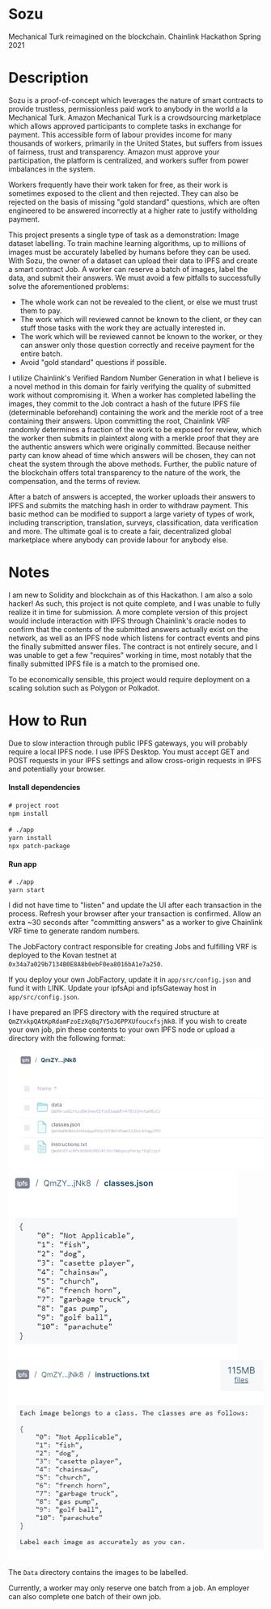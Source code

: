 # Sozu

Mechanical Turk reimagined on the blockchain. Chainlink Hackathon Spring 2021

# Description

Sozu is a proof-of-concept which leverages the nature of smart contracts to provide trustless, permissionless paid work to anybody in the world a la Mechanical Turk.
Amazon Mechanical Turk is a crowdsourcing marketplace which allows approved participants to complete tasks in exchange for payment. This accessible form of labour provides income for many thousands of workers, primarily in the United States, but suffers from issues of fairness, trust and transparency. Amazon must approve your participation, the platform is centralized, and workers suffer from power imbalances in the system.

Workers frequently have their work taken for free, as their work is sometimes exposed to the client and then rejected. They can also be rejected on the basis of missing "gold standard" questions, which are often engineered to be answered incorrectly at a higher rate to justify witholding payment.

This project presents a single type of task as a demonstration: Image dataset labelling. To train machine learning algorithms, up to millions of images must be accurately labelled by humans before they can be used. With Sozu, the owner of a dataset can upload their data to IPFS and create a smart contract Job. A worker can reserve a batch of images, label the data, and submit their answers.
We must avoid a few pitfalls to successfully solve the aforementioned problems:

-   The whole work can not be revealed to the client, or else we must trust them to pay.
-   The work which will reviewed cannot be known to the client, or they can stuff those tasks with the work they are actually interested in.
-   The work which will be reviewed cannot be known to the worker, or they can answer only those question correctly and receive payment for the entire batch.
-   Avoid "gold standard" questions if possible.
    
I utilize Chainlink's Verified Random Number Generation in what I believe is a novel method in this domain for fairly verifying the quality of submitted work without compromising it. When a worker has completed labelling the images, they commit to the Job contract a hash of the future IPFS file (determinable beforehand) containing the work and the merkle root of a tree containing their answers. Upon committing the root, Chainlink VRF randomly determines a fraction of the work to be exposed for review, which the worker then submits in plaintext along with a merkle proof that they are the authentic answers which were originally committed. Because neither party can know ahead of time which answers will be chosen, they can not cheat the system through the above methods. Further, the public nature of the blockchain offers total transparency to the nature of the work, the compensation, and the terms of review.

After a batch of answers is accepted, the worker uploads their answers to IPFS and submits the matching hash in order to withdraw payment.
This basic method can be modified to support a large variety of types of work, including transcription, translation, surveys, classification, data verification and more. The ultimate goal is to create a fair, decentralized global marketplace where anybody can provide labour for anybody else.

# Notes

I am new to Solidity and blockchain as of this Hackathon. I am also a solo hacker! As such, this project is not quite complete, and I was unable to fully realize it in time for submission. A more complete version of this project would include interaction with IPFS through Chainlink's oracle nodes to confirm that the contents of the submitted answers actually exist on the network, as well as an IPFS node which listens for contract events and pins the finally submitted answer files. The contract is not entirely secure, and I was unable to get a few "requires" working in time, most notably that the finally submitted IPFS file is a match to the promised one.

To be economically sensible, this project would require deployment on a scaling solution such as Polygon or Polkadot.

# How to Run

Due to slow interaction through public IPFS gateways, you will probably require a local IPFS node. I use IPFS Desktop. You must accept GET and POST requests in your IPFS settings and allow cross-origin requests in IPFS and potentially your browser.

#### Install dependencies

```
# project root
npm install

# ./app
yarn install
npx patch-package
```

#### Run app

```
# ./app
yarn start
```

I did not have time to "listen" and update the UI after each transaction in the process. Refresh your browser after your transaction is confirmed. Allow an extra ~30 seconds after "committing answers" as a worker to give Chainlink VRF time to generate random numbers.

The JobFactory contract responsible for creating Jobs and fulfilling VRF is deployed to the Kovan testnet at `0x34a7a029b7134B0E8A8b0ebF0ea8016bA1e7a250`.

If you deploy your own JobFactory, update it in `app/src/config.json` and fund it with LINK.
Update your ipfsApi and ipfsGateway host in `app/src/config.json`.

I have prepared an IPFS directory with the required structure at `QmZYxkpQAtKpRdamFzoEzXq8q7Y5oJ6PPXUfoucxfsjNk8`. If you wish to create your own job, pin these contents to your own IPFS node or upload a directory with the following format:

<img src=https://github.com/NicWickman/Sozu/blob/master/images/ipfs_dir.png/>
<img src=https://github.com/NicWickman/Sozu/blob/master/images/classes.png/>
<img src=https://github.com/NicWickman/Sozu/blob/master/images/instructions.png/>

The `Data` directory contains the images to be labelled.

Currently, a worker may only reserve one batch from a job. An employer can also complete one batch of their own job.

